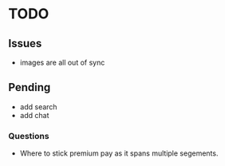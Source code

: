 # TODO

## Issues

- images are all out of sync

## Pending

- add search
- add chat

### Questions

- Where to stick premium pay as it spans multiple segements.

<!-- Still in system & useful?

clock tools - The InfiniTime Housekeeping Service


 -->
